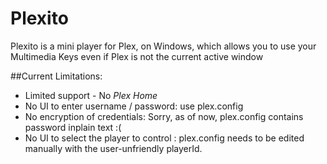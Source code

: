 # Plexito
Plexito is a mini player for Plex, on Windows, which allows you to use your Multimedia Keys even if Plex is not the current active window

##Current Limitations:

+ Limited support - No _Plex Home_
+ No UI to enter username / password: use plex.config
+ No encryption of credentials: Sorry, as of now, plex.config contains password inplain text :(
+ No UI to select the player to control : plex.config needs to be edited manually with the user-unfriendly playerId.
